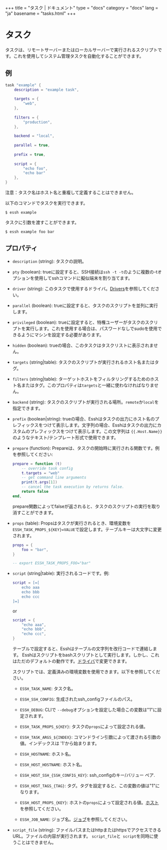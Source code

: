 +++
title = "タスク | ドキュメント"
type = "docs"
category = "docs"
lang = "ja"
basename = "tasks.html"
+++

# タスク

タスクは、リモートサーバーまたはローカルサーバーで実行されるスクリプトです。これを使用してシステム管理タスクを自動化することができます。

## 例

~~~lua
task "example" {
    description = "example task",
    
    targets = {
        "web",
    },
    
    filters = {
        "production",
    },
    
    backend = "local",
    
    parallel = true,
    
    prefix = true,
    
    script = {
        "echo foo",
        "echo bar"
    },
}
~~~

注意：タスク名はホスト名と重複して定義することはできません。

以下のコマンドでタスクを実行できます。

~~~
$ essh example
~~~

タスクに引数を渡すことができます。

~~~
$ essh example foo bar
~~~



## プロパティ

* `description` (string): タスクの説明。

* `pty` (boolean): trueに設定すると、SSH接続は`ssh -t -t`のように複数の-tオプションを使用してsshコマンドに擬似端末を割り当てます。

* `driver` (string): このタスクで使用するドライバ。[Drivers](drivers.html)を参照してください。

* `parallel` (boolean): trueに設定すると、タスクのスクリプトを並列に実行します。

* `privileged` (boolean): trueに設定すると、特権ユーザーがタスクのスクリプトを実行します。これを使用する場合は、パスワードなしでsudoを使用できるようにマシンを設定する必要があります。

* `hidden` (boolean): trueの場合、このタスクはタスクリストに表示されません。

* `targets` (string|table): タスクのスクリプトが実行されるホスト名またはタグ。

* `filters` (string|table): ターゲットホストをフィルタリングするためのホスト名またはタグ。このプロパティは`targets`と一緒に使わなければなりません。

* `backend` (string): タスクのスクリプトが実行される場所。`remote`か`local`を指定できます。

* `prefix` (boolean|string): trueの場合、Esshはタスクの出力にホスト名のプレフィックスをつけて表示します。文字列の場合、Esshはタスクの出力にカスタムのプレフィックスをつけて表示します。この文字列は `{{.Host.Name}}`のようなテキスト/テン​​プレート形式で使用できます。

* `prepare` (function): Prepareは、タスクの開始時に実行される関数です。例を参照してください:

    ~~~lua
    prepare = function (t)
        -- override task config
        t.targets = "web"
        -- get command line arguments
        print(t.args[1])
        -- cancel the task execution by returns false.
        return false
    end,
    ~~~

    prepare関数によってfalseが返されると、タスクのスクリプトの実行を取り消すことができます。

* `props` (table): Propsはタスクが実行されるとき、環境変数を`ESSH_TASK_PROPS_${KEY}=VALUE`で設定します。テーブルキーは大文字に変更されます。

    ~~~lua
    props = {
        foo = "bar",
    }

    -- export ESSH_TASK_PROPS_FOO="bar"
    ~~~
    
* `script` (string|table): 実行されるコードです。例:

    ~~~lua
    script = [=[
        echo aaa
        echo bbb
        echo ccc
    ]=]
    ~~~

    or

    ~~~lua
    script = {
        "echo aaa",
        "echo bbb",
        "echo ccc",
    }
    ~~~

    テーブルで設定すると、Esshはテーブルの文字列を改行コードで連結します。 Esshはスクリプトをbashスクリプトとして実行します。しかし、これはただのデフォルトの動作です。[ドライバ](drivers.html)で変更できます。

    スクリプトでは、定義済みの環境変数を使用できます。以下を参照してください。

  * `ESSH_TASK_NAME`: タスク名。

  * `ESSH_SSH_CONFIG`: 生成されたssh_configファイルのパス。

  * `ESSH_DEBUG`: CLIで `--debug`オプションを設定した場合この変数は"1"に設定されます。

  * `ESSH_TASK_PROPS_${KEY}`: タスクの`props`によって設定される値。
  
  * `ESSH_TASK_ARGS_${INDEX}`: コマンドライン引数によって渡される引数の値。インデックスは '1'から始まります。

  * `ESSH_HOSTNAME`: ホスト名。

  * `ESSH_HOST_HOSTNAME`: ホスト名。

  * `ESSH_HOST_SSH_{SSH_CONFIG_KEY}`: ssh_configのキー/バリュー ペア.

  * `ESSH_HOST_TAGS_{TAG}`: タグ。タグを設定すると、この変数の値は"1"になります。

  * `ESSH_HOST_PROPS_{KEY}`: ホストの`props`によって設定される値。[ホスト](hosts.html)を参照してください。

  * `ESSH_JOB_NAME`: ジョブ名。[ジョブ](jobs.html)を参照してください。
  
* `script_file` (string): ファイルパスまたはhttpまたはhttpsでアクセスできるURL。ファイルの内容が実行されます。 `script_file`と` script`を同時に使うことはできません。
